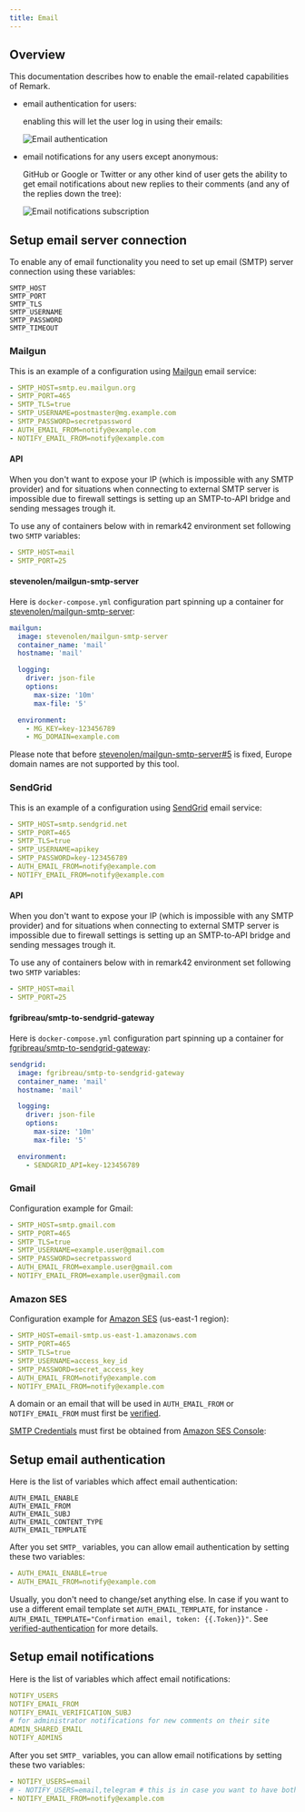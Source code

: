 ```yaml
---
title: Email
---
```


## Overview

This documentation describes how to enable the email-related capabilities of Remark.

- email authentication for users:

  enabling this will let the user log in using their emails:

  ![Email authentication](/docs/latest/images/email_auth.png?raw=true)

- email notifications for any users except anonymous:

  GitHub or Google or Twitter or any other kind of user gets the ability to get
  email notifications about new replies to their comments (and any of the replies down the tree):

  ![Email notifications subscription](/docs/latest/images/email_notifications.png?raw=true)

## Setup email server connection

To enable any of email functionality you need to set up email
(SMTP) server connection using these variables:

```
SMTP_HOST
SMTP_PORT
SMTP_TLS
SMTP_USERNAME
SMTP_PASSWORD
SMTP_TIMEOUT
```

### Mailgun

This is an example of a configuration using [Mailgun](https://www.mailgun.com/) email service:

```yaml
- SMTP_HOST=smtp.eu.mailgun.org
- SMTP_PORT=465
- SMTP_TLS=true
- SMTP_USERNAME=postmaster@mg.example.com
- SMTP_PASSWORD=secretpassword
- AUTH_EMAIL_FROM=notify@example.com
- NOTIFY_EMAIL_FROM=notify@example.com
```

#### API

When you don't want to expose your IP (which is impossible with any SMTP provider)
and for situations when connecting to external SMTP server is impossible due to firewall
settings is setting up an SMTP-to-API bridge and sending messages trough it.

To use any of containers below with in remark42 environment set following two `SMTP` variables:

```yaml
- SMTP_HOST=mail
- SMTP_PORT=25
```

#### stevenolen/mailgun-smtp-server

Here is `docker-compose.yml` configuration part spinning up a container for
[stevenolen/mailgun-smtp-server](https://hub.docker.com/r/stevenolen/mailgun-smtp-server):

```yaml
mailgun:
  image: stevenolen/mailgun-smtp-server
  container_name: 'mail'
  hostname: 'mail'

  logging:
    driver: json-file
    options:
      max-size: '10m'
      max-file: '5'

  environment:
    - MG_KEY=key-123456789
    - MG_DOMAIN=example.com
```

Please note that before
[stevenolen/mailgun-smtp-server#5](https://github.com/stevenolen/mailgun-smtp-server/issues/5)
is fixed, Europe domain names are not supported by this tool.

### SendGrid

This is an example of a configuration using [SendGrid](https://sendgrid.com/) email service:

```yaml
- SMTP_HOST=smtp.sendgrid.net
- SMTP_PORT=465
- SMTP_TLS=true
- SMTP_USERNAME=apikey
- SMTP_PASSWORD=key-123456789
- AUTH_EMAIL_FROM=notify@example.com
- NOTIFY_EMAIL_FROM=notify@example.com
```

#### API

When you don't want to expose your IP (which is impossible with any SMTP provider)
and for situations when connecting to external SMTP server is impossible due to firewall
settings is setting up an SMTP-to-API bridge and sending messages trough it.

To use any of containers below with in remark42 environment set following two `SMTP` variables:

```yaml
- SMTP_HOST=mail
- SMTP_PORT=25
```

#### fgribreau/smtp-to-sendgrid-gateway

Here is `docker-compose.yml` configuration part spinning up a container for
[fgribreau/smtp-to-sendgrid-gateway](https://hub.docker.com/r/fgribreau/smtp-to-sendgrid-gateway):

```yaml
sendgrid:
  image: fgribreau/smtp-to-sendgrid-gateway
  container_name: 'mail'
  hostname: 'mail'

  logging:
    driver: json-file
    options:
      max-size: '10m'
      max-file: '5'

  environment:
    - SENDGRID_API=key-123456789
```

### Gmail

Configuration example for Gmail:

```yaml
- SMTP_HOST=smtp.gmail.com
- SMTP_PORT=465
- SMTP_TLS=true
- SMTP_USERNAME=example.user@gmail.com
- SMTP_PASSWORD=secretpassword
- AUTH_EMAIL_FROM=example.user@gmail.com
- NOTIFY_EMAIL_FROM=example.user@gmail.com
```

### Amazon SES

Configuration example for [Amazon SES](https://aws.amazon.com/ses/) (us-east-1 region):

```yaml
- SMTP_HOST=email-smtp.us-east-1.amazonaws.com
- SMTP_PORT=465
- SMTP_TLS=true
- SMTP_USERNAME=access_key_id
- SMTP_PASSWORD=secret_access_key
- AUTH_EMAIL_FROM=notify@example.com
- NOTIFY_EMAIL_FROM=notify@example.com
```

A domain or an email that will be used in `AUTH_EMAIL_FROM` or `NOTIFY_EMAIL_FROM`
must first be [verified](https://docs.aws.amazon.com/ses/latest/DeveloperGuide/verify-domain-procedure.html).

[SMTP Credentials](https://docs.aws.amazon.com/ses/latest/DeveloperGuide/smtp-credentials.html)
must first be obtained from
[Amazon SES Console](https://console.aws.amazon.com/ses/home?region=us-east-1#smtp-settings:):

## Setup email authentication

Here is the list of variables which affect email authentication:

```
AUTH_EMAIL_ENABLE
AUTH_EMAIL_FROM
AUTH_EMAIL_SUBJ
AUTH_EMAIL_CONTENT_TYPE
AUTH_EMAIL_TEMPLATE
```

After you set `SMTP_` variables, you can allow email authentication by setting these two variables:

```yaml
- AUTH_EMAIL_ENABLE=true
- AUTH_EMAIL_FROM=notify@example.com
```

Usually, you don't need to change/set anything else. In case if you want to use a different
email template set `AUTH_EMAIL_TEMPLATE`, for instance
`- AUTH_EMAIL_TEMPLATE="Confirmation email, token: {{.Token}}"`.
See [verified-authentication](https://github.com/go-pkgz/auth#verified-authentication) for more details.

## Setup email notifications

Here is the list of variables which affect email notifications:

```yaml
NOTIFY_USERS
NOTIFY_EMAIL_FROM
NOTIFY_EMAIL_VERIFICATION_SUBJ
# for administrator notifications for new comments on their site
ADMIN_SHARED_EMAIL
NOTIFY_ADMINS
```

After you set `SMTP_` variables, you can allow email notifications by setting these two variables:

```yaml
- NOTIFY_USERS=email
# - NOTIFY_USERS=email,telegram # this is in case you want to have both email and telegram notifications enabled
- NOTIFY_EMAIL_FROM=notify@example.com
```
